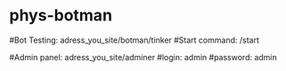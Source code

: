 # phys-botman
#Bot Testing: adress_you_site/botman/tinker
#Start command: /start

#Admin panel: adress_you_site/adminer
#login: admin
#password: admin
